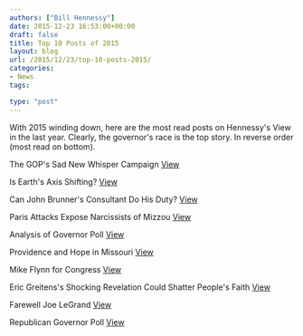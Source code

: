 ```yaml
---
authors: ["Bill Hennessy"]
date: 2015-12-23 16:53:00+00:00
draft: false
title: Top 10 Posts of 2015
layout: blog
url: /2015/12/23/top-10-posts-2015/
categories:
- News
tags:

type: "post"
---
```


With 2015 winding down, here are the most read posts on Hennessy's View in the last year. Clearly, the governor's race is the top story. In reverse order (most read on bottom).

The GOP's Sad New Whisper Campaign [View](https://hennessysview.com/2015/03/21/the-gops-sad-new-whisper-campaign/)

Is Earth's Axis Shifting? [View](https://hennessysview.com/2015/07/19/analysis-of-2016-gop-governor-poll/)

Can John Brunner's Consultant Do His Duty? [View](https://hennessysview.com/2015/07/18/can-john-brunners-consultant-do-his-duty/)

Paris Attacks Expose Narcissists of Mizzou [View](https://hennessysview.com/2015/11/14/paris-attacks-expose-the-narcissists-of-mizzou/)

Analysis of Governor Poll [View](https://hennessysview.com/2015/07/19/analysis-of-2016-gop-governor-poll/)

Providence and Hope in Missouri [View](https://hennessysview.com/2015/03/05/providence-and-hope-in-missouri/)

Mike Flynn for Congress [View](https://hennessysview.com/2015/03/25/mike-flynn-for-congress/)

Eric Greitens's Shocking Revelation Could Shatter People's Faith [View](https://hennessysview.com/2015/07/14/eric-greitens-shocking-revelation-could-shatter-peoples-faith/)

Farewell Joe LeGrand [View](https://hennessysview.com/2015/08/04/farewell-joe-legrand/)

Republican Governor Poll [View](https://hennessysview.com/2015/07/12/republican-governor-poll/)
